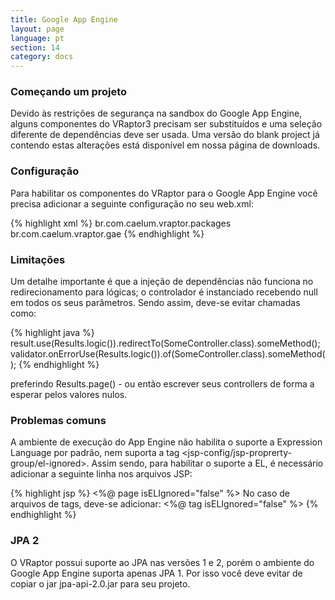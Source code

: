 ```yaml
---
title: Google App Engine
layout: page
language: pt
section: 14
category: docs
---
```


<h3>Começando um projeto</h3>

Devido às restrições de segurança na sandbox do Google App Engine, alguns componentes do VRaptor3 precisam ser substituídos e uma seleção diferente de dependências deve ser usada. Uma versão do blank project já contendo estas alterações está disponível em nossa página de downloads.

<h3>Configuração</h3>

Para habilitar os componentes do VRaptor para o Google App Engine você precisa adicionar a seguinte configuração no seu web.xml:

{% highlight xml %}
<context-param>
    <param-name>br.com.caelum.vraptor.packages</param-name>
    <param-value>br.com.caelum.vraptor.gae</param-value>
</context-param>
{% endhighlight %}

<h3>Limitações</h3>

Um detalhe importante é que a injeção de dependências não funciona no redirecionamento para lógicas; o controlador é instanciado recebendo null em todos os seus parâmetros. Sendo assim, deve-se evitar chamadas 
como:

{% highlight java %}
result.use(Results.logic()).redirectTo(SomeController.class).someMethod();
validator.onErrorUse(Results.logic()).of(SomeController.class).someMethod();
{% endhighlight %}

preferindo Results.page() - ou então escrever seus controllers de forma a esperar pelos valores nulos.

<h3>Problemas comuns</h3>

A ambiente de execução do App Engine não habilita o suporte a Expression Language por padrão, nem suporta a tag <jsp-config/jsp-proprerty-group/el-ignored>. Assim sendo, para habilitar o suporte a EL, é necessário adicionar a seguinte linha nos arquivos JSP:

{% highlight jsp %}
<%@ page isELIgnored="false" %>
No caso de arquivos de tags, deve-se adicionar:
<%@ tag isELIgnored="false" %>
{% endhighlight %}

<h3>JPA 2</h3>

O VRaptor possui suporte ao JPA nas versões 1 e 2, porém o ambiente do Google App Engine suporta apenas JPA 1. Por isso você deve evitar de copiar o jar jpa-api-2.0.jar para seu projeto.
